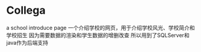 # Collega
a school introduce page
一个介绍学校的网页，用于介绍学校风光、学校简介和学校招生
因为需要数据的渲染和学生数据的增删改查
所以用到了SQLServer和java作为后端支持
